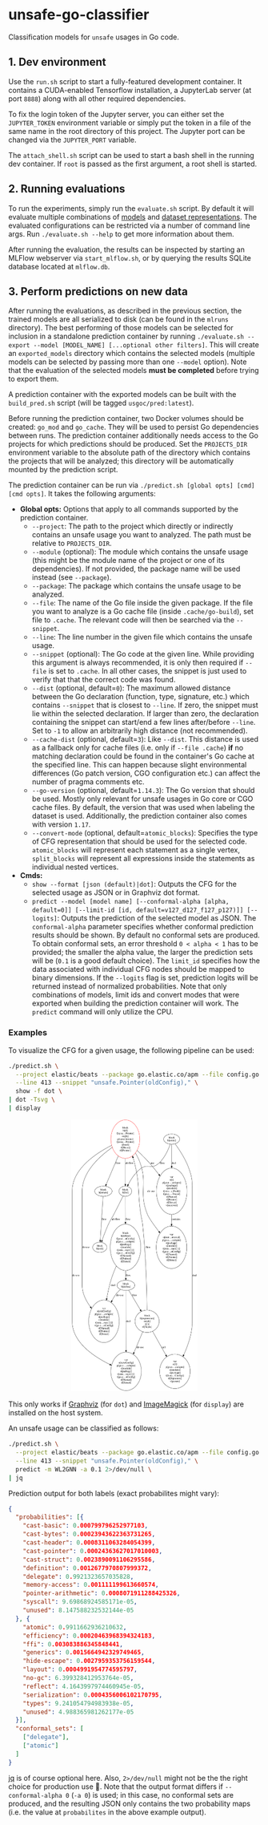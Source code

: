 # unsafe-go-classifier

Classification models for `unsafe` usages in Go code.

## 1. Dev environment

Use the `run.sh` script to start a fully-featured development container.
It contains a CUDA-enabled Tensorflow installation, a JupyterLab server (at port `8888`) along with all other required dependencies.

To fix the login token of the Jupyter server, you can either set the `JUPYTER_TOKEN` environment variable or simply put the token in a file of the same name in the root directory of this project.
The Jupyter port can be changed via the `JUPYTER_PORT` variable.

The `attach_shell.sh` script can be used to start a bash shell in the running dev container.
If `root` is passed as the first argument, a root shell is started.

## 2. Running evaluations

To run the experiments, simply run the `evaluate.sh` script.
By default it will evaluate multiple combinations of [models](./src/usgoc/evaluation/models.py) and [dataset representations](./src/usgoc/evaluation/datasets.py).
The evaluated configurations can be restricted via a number of command line args.
Run `./evaluate.sh --help` to get more information about them.

After running the evaluation, the results can be inspected by starting an MLFlow webserver via `start_mlflow.sh`, or by querying the results SQLite database located at `mlflow.db`.

## 3. Perform predictions on new data

After running the evaluations, as described in the previous section, the trained models are all serialized to disk (can be found in the `mlruns` directory).
The best performing of those models can be selected for inclusion in a standalone prediction container by running `./evaluate.sh --export --model [MODEL_NAME] [...optional other filters]`.
This will create an `exported_models` directory which contains the selected models (multiple models can be selected by passing more than one `--model` option).
Note that the evaluation of the selected models **must be completed** before trying to export them.

A prediction container with the exported models can be built with the `build_pred.sh` script (will be tagged `usgoc/pred:latest`).

Before running the prediction container, two Docker volumes should be created: `go_mod` and `go_cache`.
They will be used to persist Go dependencies between runs.
The prediction container additionally needs access to the Go projects for which predictions should be produced.
Set the `PROJECTS_DIR` environment variable to the absolute path of the directory which contains the projects that will be analyzed; this directory will be automatically mounted by the prediction script.

The prediction container can be run via `./predict.sh [global opts] [cmd] [cmd opts]`.
It takes the following arguments:
- **Global opts:** Options that apply to all commands supported by the prediction container.
  - `--project`: 
      The path to the project which directly or indirectly contains an unsafe usage you want to analyzed.
      The path must be relative to `PROJECTS_DIR`.
  - `--module` (optional):
      The module which contains the unsafe usage (this might be the module name of the project or one of its dependencies).
      If not provided, the package name will be used instead (see `--package`).
  - `--package`:
      The package which contains the unsafe usage to be analyzed.
  - `--file`:
      The name of the Go file inside the given package.
      If the file you want to analyze is a Go cache file (inside `.cache/go-build`), set file to `.cache`.
      The relevant code will then be searched via the `--snippet`. 
  - `--line`:
      The line number in the given file which contains the unsafe usage.
  - `--snippet` (optional):
      The Go code at the given line. While providing this argument is always recommended, it is only then required if `--file` is set to `.cache`.
      In all other cases, the snippet is just used to verify that that the correct code was found.
  - `--dist` (optional, default=`0`):
      The maximum allowed distance between the Go declaration (function, type, signature, etc.) which contains `--snippet` that is closest to `--line`.
      If zero, the snippet must lie within the selected declaration.
      If larger than zero, the declaration containing the snippet can start/end a few lines after/before `--line`.
      Set to `-1` to allow an arbitrarily high distance (not recommended).
  - `--cache-dist` (optional, default=`3`):
      Like `--dist`.
      This distance is used as a fallback only for cache files (i.e. only if `--file .cache`) **if** no matching declaration could be found in the container's Go cache at the specified line.
      This can happen because slight environmental differences (Go patch version, CGO configuration etc.) can affect the number of pragma comments etc.
  - `--go-version` (optional, default=`1.14.3`):
      The Go version that should be used.
      Mostly only relevant for unsafe usages in Go core or CGO cache files.
      By default, the version that was used when labeling the dataset is used. 
      Additionally, the prediction container also comes with version `1.17`.
  - `--convert-mode` (optional, default=`atomic_blocks`): 
      Specifies the type of CFG representation that should be used for the selected code.
      `atomic_blocks` will represent each statement as a single vertex, `split_blocks` will represent all expressions inside the statements as individual nested vertices.
- **Cmds:**
  - `show --format [json (default)|dot]`: 
      Outputs the CFG for the selected usage as JSON or in Graphviz dot format.
  - `predict --model [model name] [--conformal-alpha [alpha, default=0]] [--limit-id [id, default=v127_d127_f127_p127)]] [--logits]`: 
      Outputs the prediction of the selected model as JSON.
      The `conformal-alpha` parameter specifies whether conformal prediction results should be shown.
      By default no conformal sets are produced. 
      To obtain conformal sets, an error threshold `0 < alpha < 1` has to be provided; the smaller the alpha value, the larger the prediction sets will be (`0.1` is a good default choice).
      The `limit_id` specifies how the data associated with individual CFG nodes should be mapped to binary dimensions.
      If the `--logits` flag is set, prediction logits will be returned instead of normalized probabilities.
      Note that only combinations of models, limit ids and convert modes that were exported when building the prediction container will work.
      The `predict` command will only utilize the CPU. 

### Examples

To visualize the CFG for a given usage, the following pipeline can be used:
```bash
./predict.sh \
  --project elastic/beats --package go.elastic.co/apm --file config.go \
  --line 413 --snippet "unsafe.Pointer(oldConfig)," \
  show -f dot \
| dot -Tsvg \
| display
```
<p align="center"><img src="docs/example.svg" width="50%"></p>

This only works if [Graphviz](https://graphviz.org/) (for `dot`) and [ImageMagick](https://imagemagick.org/index.php) (for `display`) are installed on the host system.

An unsafe usage can be classified as follows:
```bash
./predict.sh \
  --project elastic/beats --package go.elastic.co/apm --file config.go \
  --line 413 --snippet "unsafe.Pointer(oldConfig)," \
  predict -m WL2GNN -a 0.1 2>/dev/null \
| jq
```
Prediction output for both labels (exact probabilites might vary):
```json
{
  "probabilities": [{
    "cast-basic": 0.000799796252977103,
    "cast-bytes": 0.00023943622363731265,
    "cast-header": 0.0008311063284054399,
    "cast-pointer": 0.00024363627017010003,
    "cast-struct": 0.0023890091106295586,
    "definition": 0.0012677970807999372,
    "delegate": 0.9921323657035828,
    "memory-access": 0.001111199613660574,
    "pointer-arithmetic": 0.0008071911288425326,
    "syscall": 9.69868924585171e-05,
    "unused": 8.147588232532144e-05
  }, {
    "atomic": 0.9911662936210632,
    "efficiency": 0.00020463968394324183,
    "ffi": 0.003083886345848441,
    "generics": 0.0015664942329749465,
    "hide-escape": 0.0027959353756159544,
    "layout": 0.0004991954774595797,
    "no-gc": 6.399328412953764e-05,
    "reflect": 4.1643997974460945e-05,
    "serialization": 0.0004356006102170795,
    "types": 9.241054794983938e-05,
    "unused": 4.988365981262177e-05
  }],
  "conformal_sets": [
    ["delegate"],
    ["atomic"]
  ]
}
```
[jq](https://stedolan.github.io/jq/) is of course optional here. Also, `2>/dev/null` might not be the the right choice for production use 🙂.
Note that the output format differs if `--conformal-alpha 0` (`-a 0`) is used;
in this case, no conformal sets are produced, and the resulting JSON only contains the two probability maps (i.e. the value at `probabilites` in the above example output).

